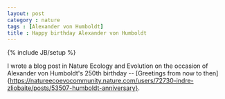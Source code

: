 ```yaml
---
layout: post
category : nature
tags : [Alexander von Humboldt]
title : Happy birthday Alexander von Humboldt
---
```

{% include JB/setup %}

I wrote a blog post in Nature Ecology and Evolution on the occasion of Alexander von Humboldt's 250th birthday -- [Greetings from now to then]{https://natureecoevocommunity.nature.com/users/72730-indre-zliobaite/posts/53507-humboldt-anniversary}.
